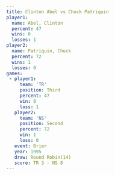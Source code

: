 ```yaml
---
title: Clinton Abel vs Chuck Patriquin
player1:                
  name: Abel, Clinton   
  percent: 47           
  wins: 0               
  losses: 1             
player2:                
  name: Patriquin, Chuck
  percent: 72           
  wins: 1               
  losses: 0             
games:
 - player1:         
     team: 'TR'     
     position: Third
     percent: 47    
     win: 0         
     loss: 1        
   player2:          
     team: 'NS'      
     position: Second
     percent: 72     
     win: 1          
     loss: 0         
   event: Brier         
   year: 1995           
   draw: Round Robin(14)
   score: TR 3 - NS 8   
---
```

